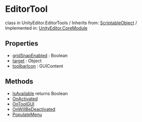 # EditorTool
class in UnityEditor.EditorTools
 / Inherits from: <a href="https://docs.unity3d.com/6000.2/Documentation/ScriptReference/ScriptableObject.html">ScriptableObject</a> / Implemented in: <a href="https://docs.unity3d.com/6000.2/Documentation/ScriptReference/UnityEditor.CoreModule.html">UnityEditor.CoreModule</a>

## Properties
- <a href="https://docs.unity3d.com/6000.2/Documentation/ScriptReference/EditorTool-gridSnapEnabled.html">gridSnapEnabled</a> : Boolean
- <a href="https://docs.unity3d.com/6000.2/Documentation/ScriptReference/EditorTool-target.html">target</a> : Object
- <a href="https://docs.unity3d.com/6000.2/Documentation/ScriptReference/EditorTool-toolbarIcon.html">toolbarIcon</a> : GUIContent

## Methods
- <a href="https://docs.unity3d.com/6000.2/Documentation/ScriptReference/EditorTool.IsAvailable.html">IsAvailable</a> returns Boolean
- <a href="https://docs.unity3d.com/6000.2/Documentation/ScriptReference/EditorTool.OnActivated.html">OnActivated</a>
- <a href="https://docs.unity3d.com/6000.2/Documentation/ScriptReference/EditorTool.OnToolGUI.html">OnToolGUI</a>
- <a href="https://docs.unity3d.com/6000.2/Documentation/ScriptReference/EditorTool.OnWillBeDeactivated.html">OnWillBeDeactivated</a>
- <a href="https://docs.unity3d.com/6000.2/Documentation/ScriptReference/EditorTool.PopulateMenu.html">PopulateMenu</a>
